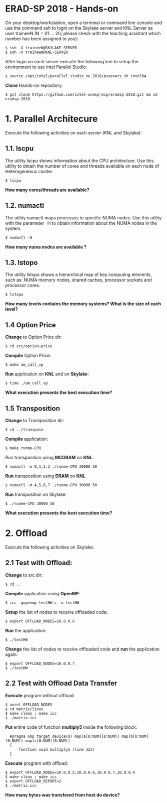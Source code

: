 # ERAD-SP 2018 - Hands-on

On your desktop/workstation, open a terminal or command line console and use the command ssh to login on the Skylake server and KNL Server as user traineeN (N = 01 … 20; please check with the teaching assistant which number has been assigned to you): 
 
```
$ ssh -X traineeN@SKYLAKE-SERVER 
$ ssh -X traineeN@KNL-SERVER 
```

After login on each server execute the following line to setup the environment to use Intel Parallel Studio:
```
$ source /opt/intel/parallel_studio_xe_2018/psxevars.sh intel64
```
**Clone** Hands-on repository:
```
$ git clone https://github.com/intel-unesp-mcp/eradsp-2018.git && cd eradsp-2018
```

# 1. Parallel Architecure 

Execute the following activities on each server (KNL and Skylake):

## 1.1. lscpu

The utility lscpu shows information about the CPU architecture. Use this utility to obtain the number of cores and threads available on each node of Heterogeneous cluster. 
 
```
$ lscpu 
```

**How many cores/threads are available?**

## 1.2. numactl 

The utility numactl maps processes to specific NUMA nodes. Use this utility with the parameter -H to obtain information about the NUMA nodes in the system. 
 
```
$ numactl -H 
```
**How many numa nodes are available ?**
 
## 1.3. lstopo 

The utility lstopo shows a hierarchical map of key computing elements, such as: NUMA memory nodes, shared caches, processor sockets and processor cores.

```
$ lstopo
```

**How many levels contains the memory systems? What is the size of each level?**

## 1.4 Option Price

**Change** to Option Price dir:
```
$ cd src/option-price
```

**Compile** Option Price:
```
$ make am_call_vp
```

**Run** application on **KNL** and on **Skylake**:
```
$ time ./am_call_vp 
```

**What execution presents the best execution time?**


## 1.5 Transposition

**Change** to Transposition dir:
```
$ cd ../transpose
```

**Compile** application:
```
$ make runme-CPU
```

Run transposition using **MCDRAM** on **KNL**:

```
$ numactl -m 0,1,2,3 ./runme-CPU 30000 50
```

**Run** transposition using **DRAM** on **KNL**
```
$ numactl -m 4,5,6,7 ./runme-CPU 30000 50
```

**Run** transposition on Skylake:
```
$ ./runme-CPU 30000 50
```

**What execution presents the best execution time?**

# 2. Offload

Execute the following activities on Skylake:

## 2.1 Test with Offload:

**Change** to src dir:
```
$ cd ..
```

**Compile** application using **OpenMP**:

```
$ icc -qopenmp testHW.c -o testHW
```

**Setup** the list of nodes to receive offloaded code:

```
$ export OFFLOAD_NODES=10.0.0.6
```

**Run** the application:

```
$ ./testHW 
```

**Change** the list of nodes to receive offloaded code and **run** the application again:

```
$ export OFFLOAD_NODES=10.0.0.7
$ ./testHW 
```

## 2.2 Test with Offload Data Transfer

**Execute** program without offload:

```
$ unset OFFLOAD_NODES
$ cd matrix/linux
$ make clean ; make icc
$ ./matrix.icc 
```

**Put** entire code of function **multiply5** inside the following block:
```
  #pragma omp target device(0) map(a[0:NUM][0:NUM]) map(b[0:NUM][0:NUM]) map(c[0:NUM][0:NUM])
  {
      function void multiply5 (line 323)
  } 
```

**Execute** program with offload:

```
$ export OFFLOAD_NODES=10.0.0.5,10.0.0.6,10.0.0.7,10.0.0.4
$ make clean ; make icc
$ export OFFLOAD_REPORT=2
$ ./matrix.icc 
```

**How many bytes was transfered from host do device?**
